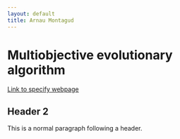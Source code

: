 ```yaml
---
layout: default
title: Arnau Montagud
---
```


# [](#header-1)Multiobjective evolutionary algorithm

[Link to specify webpage](https://arnaumontagud.github.io/metamode)

## [](#header-2)Header 2

This is a normal paragraph following a header. 
